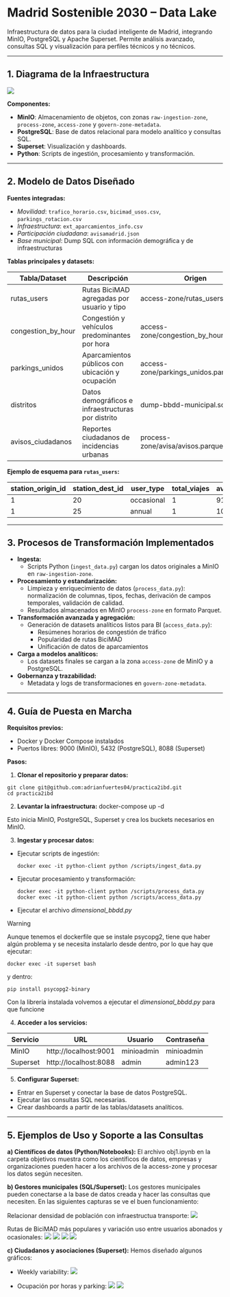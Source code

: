 # Madrid Sostenible 2030 – Data Lake

Infraestructura de datos para la ciudad inteligente de Madrid, integrando MinIO, PostgreSQL y Apache Superset. Permite análisis avanzado, consultas SQL y visualización para perfiles técnicos y no técnicos.

---

## 1. Diagrama de la Infraestructura
![](imagenes/diagrama.png)


**Componentes:**
- **MinIO**: Almacenamiento de objetos, con zonas `raw-ingestion-zone`, `process-zone`, `access-zone` y `govern-zone-metadata`.
- **PostgreSQL**: Base de datos relacional para modelo analítico y consultas SQL.
- **Superset**: Visualización y dashboards.
- **Python**: Scripts de ingestión, procesamiento y transformación.

---

## 2. Modelo de Datos Diseñado

**Fuentes integradas:**
- *Movilidad*: `trafico_horario.csv`, `bicimad_usos.csv`, `parkings_rotacion.csv`
- *Infraestructura*: `ext_aparcamientos_info.csv`
- *Participación ciudadana*: `avisamadrid.json`
- *Base municipal*: Dump SQL con información demográfica y de infraestructuras

**Tablas principales y datasets:**

| Tabla/Dataset         | Descripción                                         | Origen                              |
|----------------------|-----------------------------------------------------|-------------------------------------|
| rutas_users          | Rutas BiciMAD agregadas por usuario y tipo          | access-zone/rutas_users.parquet     |
| congestion_by_hour   | Congestión y vehículos predominantes por hora       | access-zone/congestion_by_hour.parquet |
| parkings_unidos      | Aparcamientos públicos con ubicación y ocupación    | access-zone/parkings_unidos.parquet |
| distritos            | Datos demográficos e infraestructuras por distrito  | dump-bbdd-municipal.sql             |
| avisos_ciudadanos    | Reportes ciudadanos de incidencias urbanas          | process-zone/avisa/avisos.parquet   |

**Ejemplo de esquema para `rutas_users`:**

| station_origin_id | station_dest_id | user_type   | total_viajes | avg_duration_seconds | avg_distance_km | total_users |
|------------------|----------------|------------|--------------|---------------------|-----------------|-------------|
| 1                | 20             | occasional | 1            | 919.0               | 2.53            | 1           |
| 1                | 25             | annual     | 1            | 1038.0              | 2.85            | 1           |

---

## 3. Procesos de Transformación Implementados

- **Ingesta:**  
  - Scripts Python (`ingest_data.py`) cargan los datos originales a MinIO en `raw-ingestion-zone`.
- **Procesamiento y estandarización:**  
  - Limpieza y enriquecimiento de datos (`process_data.py`): normalización de columnas, tipos, fechas, derivación de campos temporales, validación de calidad.
  - Resultados almacenados en MinIO `process-zone` en formato Parquet.
- **Transformación avanzada y agregación:**  
  - Generación de datasets analíticos listos para BI (`access_data.py`):  
    - Resúmenes horarios de congestión de tráfico  
    - Popularidad de rutas BiciMAD  
    - Unificación de datos de aparcamientos
- **Carga a modelos analíticos:**  
  - Los datasets finales se cargan a la zona `access-zone` de MinIO y a PostgreSQL.
- **Gobernanza y trazabilidad:**  
  - Metadata y logs de transformaciones en `govern-zone-metadata`.

---

## 4. Guía de Puesta en Marcha

**Requisitos previos:**
- Docker y Docker Compose instalados
- Puertos libres: 9000 (MinIO), 5432 (PostgreSQL), 8088 (Superset)

**Pasos:**

1. **Clonar el repositorio y preparar datos:**
```
git clone git@github.com:adrianfuertes04/practica2ibd.git
cd practica2ibd
```

2. **Levantar la infraestructura:**
docker-compose up -d

Esto inicia MinIO, PostgreSQL, Superset y crea los buckets necesarios en MinIO.

3. **Ingestar y procesar datos:**
- Ejecutar scripts de ingestión:
  ```
  docker exec -it python-client python /scripts/ingest_data.py
  ```
- Ejecutar procesamiento y transformación:
  ```
  docker exec -it python-client python /scripts/process_data.py
  docker exec -it python-client python /scripts/access_data.py
  ```
- Ejecutar el archivo *dimensional_bbdd.py*

> [!WARNING]
>Aunque tenemos el dockerfile que se instale psycopg2, tiene que haber algún problema y se necesita instalarlo desde dentro, por lo que hay que ejecutar:
  ```
  docker exec -it superset bash
  ```
  y dentro:
  ```
  pip install psycopg2-binary
  ```
  Con la librería instalada volvemos a ejecutar el *dimensional_bbdd.py* para que funcione
  

4. **Acceder a los servicios:**

| Servicio   | URL                     | Usuario    | Contraseña  |
|------------|-------------------------|------------|-------------|
| MinIO      | http://localhost:9001   | minioadmin | minioadmin  |
| Superset   | http://localhost:8088   | admin      | admin123    |

5. **Configurar Superset:**
- Entrar en Superset y conectar la base de datos PostgreSQL.
- Ejecutar las consultas SQL necesarias.
- Crear dashboards a partir de las tablas/datasets analíticos.

---

## 5. Ejemplos de Uso y Soporte a las Consultas

**a) Científicos de datos (Python/Notebooks):**
El archivo obj1.ipynb en la carpeta objetivos muestra como los científicos de datos, empresas y organizaciones pueden hacer a los archivos de la access-zone y procesar los datos según necesiten.



**b) Gestores municipales (SQL/Superset):**
Los gestores municipales pueden conectarse a la base de datos creada y hacer las consultas que necesiten. En las siguientes capturas se ve el buen funcionamiento:

Relacionar densidad de población con infraestructua transporte:
![](imagenes/consulta1.jpg)

Rutas de BiciMAD más populares y variación uso entre usuarios abonados y ocasionales:
![](imagenes/consulta2.1.jpg)
![](imagenes/consulta2.2.jpg)
![](imagenes/consulta2.3.jpg)
![](imagenes/consulta2.4.jpg)



**c) Ciudadanos y asociaciones (Superset):**
Hemos diseñado algunos gráficos:
- Weekly variability:
  ![](imagenes/weekly-variability.jpg)

- Ocupación por horas y parking:
  ![](imagenes/ocupacion_horas.png)
  ![](imagenes/ocupacion_horas_2.png)
  
